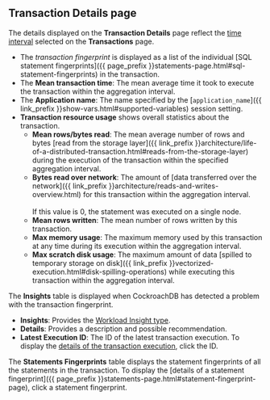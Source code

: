 ## Transaction Details page

The details displayed on the **Transaction Details** page reflect the [time interval](#time-interval) selected on the **Transactions** page.

- The _transaction fingerprint_ is displayed as a list of the individual [SQL statement fingerprints]({{ page_prefix }}statements-page.html#sql-statement-fingerprints) in the transaction.
- The **Mean transaction time**: The mean average time it took to execute the transaction within the aggregation interval.
- The **Application name**: The name specified by the [`application_name`]({{ link_prefix }}show-vars.html#supported-variables) session setting.
- **Transaction resource usage** shows overall statistics about the transaction.
    - **Mean rows/bytes read**: The mean average number of rows and bytes [read from the storage layer]({{ link_prefix }}architecture/life-of-a-distributed-transaction.html#reads-from-the-storage-layer) during the execution of the transaction within the specified aggregation interval.
    - **Bytes read over network**: The amount of [data transferred over the network]({{ link_prefix }}architecture/reads-and-writes-overview.html) for this transaction within the aggregation interval. <br><br>If this value is 0, the statement was executed on a single node.
    - **Mean rows written**: The mean number of rows written by this transaction.
    - **Max memory usage**: The maximum memory used by this transaction at any time during its execution within the aggregation interval.
    - **Max scratch disk usage**: The maximum amount of data [spilled to temporary storage on disk]({{ link_prefix }}vectorized-execution.html#disk-spilling-operations) while executing this transaction within the aggregation interval.

The **Insights** table is displayed when CockroachDB has detected a problem with the transaction fingerprint.
- **Insights**: Provides the [Workload Insight type](ui-insights-page.html#workload-insight-types).
- **Details**: Provides a description and possible recommendation.
- **Latest Execution ID**: The ID of the latest transaction execution. To display the [details of the transaction execution](ui-insights-page.html#transaction-execution-details), click the ID.

The **Statements Fingerprints** table displays the statement fingerprints of all the statements in the transaction. To display the [details of a statement fingerprint]({{ page_prefix }}statements-page.html#statement-fingerprint-page), click a statement fingerprint.
